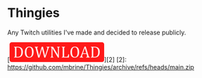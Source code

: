 # Thingies
Any Twitch utilities I've made and decided to release publicly.

[<img src="downloadbutton.png">][2]
[2]: https://github.com/mbrine/Thingies/archive/refs/heads/main.zip